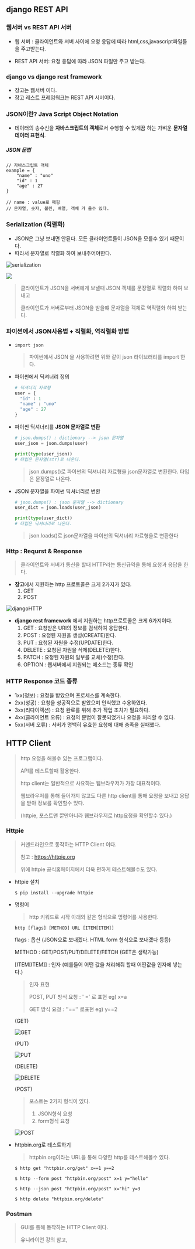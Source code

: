 ## django REST API 

### 웹서버 vs REST API 서버

- 웹 서버 : 클라이언트와 서버 사이에 요청 응답에 따라 html,css,javascript파일들을 주고받는다.

- REST API 서버: 요청 응답에 따라 JSON 파일만 주고 받는다.



### django vs django rest framework

- 장고는 웹서버 이다.
- 장고 레스트 프레임워크는 REST API 서버이다.



### JSON이란? Java Script Object Notation

- 데이터의 송수신을 **자바스크립트의 객체**로서 수행할 수 있게끔 하는 가벼운 **문자열 데이터 표현식**.

##### JSON 문법

```
// 자바스크립트 객체
example = {
	"name" : "uno"
	"id" : 1
	"age" : 27
}

// name : value로 매핑
// 문자열, 숫자, 불린, 배열, 객체 가 올수 있다.
```



### Serialization (직렬화)

- JSON은 그냥 보내면 안된다. 모든 클라이언트들이 JSON을 모를수 있기 때문이다.
- 따라서 문자열로 직렬화 하여 보내주어야한다.

![serialization](./images/serialization.png)

![](./images/serialization2.png)

> 클라이언트가 JSON을 서버에게 보낼때 JSON 객체를 문장열로 직렬화 하여 보내고 
>
> 클라이언트가 서버로부터 JSON을 받을떄 문자열을 객체로 역직렬화 하여 받는다.



### 파이썬에서 JSON사용법 + 직렬화, 역직렬화 방법

- `import json`

  > 파이썬에서 JSON 을 사용하려면 위와 같이 json 라이브러리를 import 한다.

- 파이썬에서 딕셔너리 정의 

  ```python
  # 딕셔너리 자료형
  user = {
    "id" : 1
    "name" : "uno"
    "age" : 27
  }
  ```

  

- 파이썬 딕셔너리를 **JSON 문자열로 변환** 

  ```python
  # json.dumps() : dictionary --> json 문자열
  user_json = json.dumps(user)
  
  print(type(user_json))
  # 타입은 문자열(str)로 나온다.
  ```

  > json.dumps()로 파이썬의 딕셔너리 자료형을 json문자열로 변환한다. 타입은 문장열로 나온다.

  

- JSON 문자열을 파이썬 딕셔너리로 변환

  ```python
  # json.dumps() : json 문자열 --> dictionary 
  user_dict = json.loads(user_json)
  
  print(type(user_dict))
  # 타입은 딕셔너리로 나온다.
  ```

  >  json.loads()로  json문자열을 파이썬의 딕셔너리 자료형을로 변환한다



### Http : Requrst & Response

> 클라이언트와 서버가 통신을 할때 HTTP라는 통신규약을 통해 요청과 응답을 한다.

- **장고**에서 지원하는 http 프로토콜은 크게 2가지가 있다.
  1. GET
  2. POST

![djangoHTTP](./images/djangoHTTP.png)



- **django rest framework** 에서 지원하는 http프로토콜은 크게 6가지이다.
  1. GET : 요청받은 URI의 정보를 검색하여 응답한다.
  2. POST : 요청된 자원을 생성(CREATE)한다.
  3. PUT : 요청된 자원을 수정(UPDATE)한다.
  4. DELETE : 요청된 자원을 삭제(DELETE)한다.
  5. PATCH : 요청된 자원의 일부를 교체(수정)한다.
  6. OPTION : 웹서버에서 지원되는 메소드는 종류 확인



### HTTP Response 코드 종류

- 1xx(정보) : 요청을 받았으며 프로세스를 계속한다.
- 2xx(성공) : 요청을 성공적으로 받았으며 인식했고 수용하였다.
- 3xx(리다이렉션) : 요청 완료를 위해 추가 작업 조치가 필요하다.
- 4xx(클라이언트 오류) : 요청의 문법이 잘못되었거나 요청을 처리할 수 없다.
- 5xx(서버 오류) : 서버가 명백히 유효한 요청에 대해 충족을 실패했다.



## HTTP Client

> http 요청을 해볼수 있는 프로그램이다.
>
> API를 테스트할때 활용한다.
>
> http client는 일반적으로 사요하는 웹브라우저가 가장 대표적이다.
>
> 웹브라우저를 통해 들어가지 않고도 다른 http client를 통해 요청을 보내고 응답을 받아 정보를 확인할수 있다.
>
> (httpie, 포스트맨 뿐만아니라 웹브라우저로 http요청을 확인할수 있다.)

### Httpie

> 커맨드라인으로 동작하는 HTTP Client 이다.
>
> 참고 : https://httpie.org
>
> 위에 httpie 공식홈페이지에서 더욱 편하게 테스트해볼수도 있다.

- httpie 설치

  ```
  $ pip install --upgrade httpie
  ```

- 명령어

  > http 키워드로 시작
  > 아래와 같은 형식으로 명령어를 사용한다.

  ```
  http [flags] [METHOD] URL [ITEM[ITEM]]
  ```

  flags : 옵션 (JSON으로 보내겠다. HTML form 형식으로 보내겠다 등등)

  METHOD : GET/POST/PUT/DELETE/FETCH (GET은 생략가능)

  [ITEM[ITEM]] : 인자 (예를들어 어떤 값을 처리해줘 할때 어떤값을 인자에 넣는다.)

  > 인자 표현
  >
  > POST, PUT 방식 요청 : ' =' 로 표현 eg)  x=a
  >
  > GET 방식 요청 : ''=='' 로표현 eg)  y==2

  (GET)

  ![GET](./images/GET.png)

  (PUT)

  ![PUT](./images/PUT.png)

  (DELETE)

  ![DELETE](./images/DELETE.png)

  (POST)

  > 포스트는 2가지 형식이 있다.
  >
  > 1. JSON형식 요청
  > 2. form형식 요청

  ![POST](./images/POST.png)

- httpbin.org로 테스트하기

  > httpbin.org이라는 URL을 통해 다양한 http를 테스트해볼수 있다.

  ```
  $ http get "httpbin.org/get" x==1 y==2
  ```

  ```
  $ http --form post "httpbin.org/post" x=1 y="hello"
  ```

  ```
  $ http --json post "httpbin.org/post" x="hi" y=3
  ```

  ```
  $ http delete "httpbin.org/delete"
  ```

  

### Postman

> GUI를 통해 동작하는 HTTP Client 이다.
>
> 유니라이언 강의 참고,

